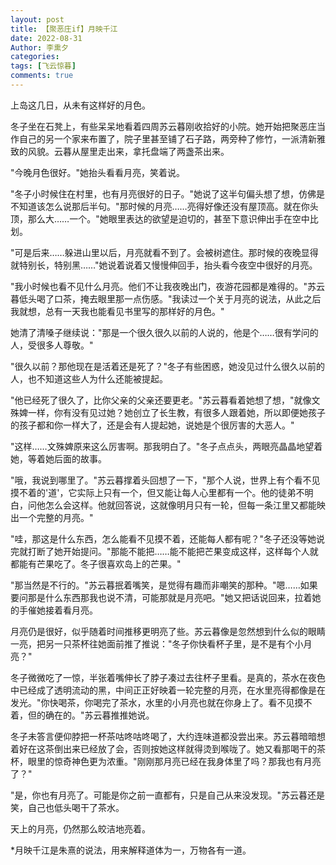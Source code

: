 ```yaml
---
layout: post
title: 【聚恶庄if】月映千江
date: 2022-08-31
Author: 李熏夕
categories: 
tags: [飞云惊暮]
comments: true
--- 
```

上岛这几日，从未有这样好的月色。

冬子坐在石凳上，有些呆呆地看着四周苏云暮刚收拾好的小院。她开始把聚恶庄当作自己的另一个家来布置了，院子里甚至铺了石子路，两旁种了修竹，一派清新雅致的风貌。云暮从屋里走出来，拿托盘端了两盏茶出来。

"今晚月色很好。"她抬头看看月亮，笑着说。

"冬子小时候住在村里，也有月亮很好的日子。"她说了这半句偏头想了想，仿佛是不知道该怎么说那后半句。"那时候的月亮……亮得好像还没有屋顶高。就在你头顶，那么大……一个。"她眼里表达的欲望是迫切的，甚至下意识伸出手在空中比划。

"可是后来……躲进山里以后，月亮就看不到了。会被树遮住。那时候的夜晚显得就特别长，特别黑……"她说着说着又慢慢伸回手，抬头看今夜空中很好的月亮。

"我小时候也看不见什么月亮。他们不让我夜晚出门，夜游花园都是难得的。"苏云暮低头喝了口茶，掩去眼里那一点伤感。"我读过一个关于月亮的说法，从此之后我就想，总有一天我也能看见书里写的那样好的月色。"

她清了清嗓子继续说："那是一个很久很久以前的人说的，他是个……很有学问的人，受很多人尊敬。"

"很久以前？那他现在是活着还是死了？"冬子有些困惑，她没见过什么很久以前的人，也不知道这些人为什么还能被提起。

"他已经死了很久了，比你父亲的父亲还要更老。"苏云暮看着她想了想，"就像文殊婢一样，你有没有见过她？她创立了长生教，有很多人跟着她，所以即便她孩子的孩子都和你一样大了，还是会有人提起她，说她是个很厉害的大恶人。"

"这样……文殊婢原来这么厉害啊。那我明白了。"冬子点点头，两眼亮晶晶地望着她，等着她后面的故事。

"哦，我说到哪里了。"苏云暮撑着头回想了一下，"那个人说，世界上有个看不见摸不着的'道'，它实际上只有一个，但又能让每人心里都有一个。他的徒弟不明白，问他怎么会这样。他就回答说，这就像明月只有一轮，但每一条江里又都能映出一个完整的月亮。"

"哇，那这是什么东西，怎么能看不见摸不着，还能每人都有呢？"冬子还没等她说完就打断了她开始提问。"那能不能把……能不能把芒果变成这样，这样每个人就都能有芒果吃了。冬子很喜欢岛上的芒果。"

"那当然是不行的。"苏云暮抿着嘴笑，是觉得有趣而非嘲笑的那种。"嗯……如果要问那是什么东西那我也说不清，可能那就是月亮吧。"她又把话说回来，拉着她的手催她接着看月亮。

月亮仍是很好，似乎随着时间推移更明亮了些。苏云暮像是忽然想到什么似的眼睛一亮，把另一只茶杯往她面前推了推说："冬子你快看杯子里，是不是有个小月亮？"

冬子微微吃了一惊，半张着嘴伸长了脖子凑过去往杯子里看。是真的，茶水在夜色中已经成了透明流动的黑，中间正正好映着一轮完整的月亮，在水里亮得都像是在发光。"你快喝茶，你喝完了茶水，水里的小月亮也就在你身上了。看不见摸不着，但的确在的。"苏云暮推推她说。

冬子未答言便仰脖把一杯茶咕咚咕咚喝了，大约连味道都没尝出来。苏云暮暗暗想着好在这茶倒出来已经放了会，否则按她这样就得烫到喉咙了。她又看那喝干的茶杯，眼里的惊奇神色更为浓重。"刚刚那月亮已经在我身体里了吗？那我也有月亮了？"

"是，你也有月亮了。可能是你之前一直都有，只是自己从来没发现。"苏云暮还是笑，自己也低头喝干了茶水。

天上的月亮，仍然那么皎洁地亮着。


*月映千江是朱熹的说法，用来解释道体为一，万物各有一道。
